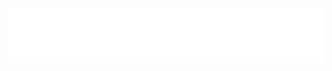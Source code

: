  
<html>
<script src="jshtml.js"></script>

<h3 style="background-color:#fff; color:#fff; -webkit-touch-callout: none;     -webkit-user-select: none;  -moz-user-select: none;  -ms-user-select: none;user-select: none; padding:33px 20px;1px20px margin-top:-120;">____________________________________</h3>

<h3 style="background-color: #fff; color:#fff; padding:33px 20px; -webkit-touch-callout: none;     -webkit-user-select: none;  -moz-user-select: none;  -ms-user-select: none;user-select: none; margin-top:-110px;">______________________________________</h1>


</html>
